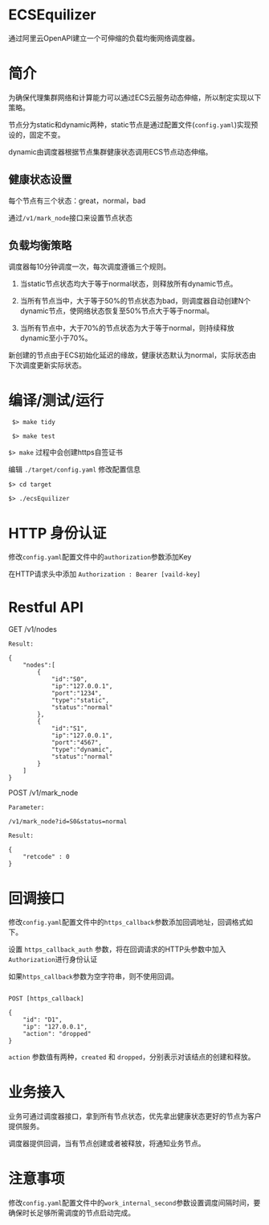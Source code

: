 # ECSEquilizer

通过阿里云OpenAPI建立一个可伸缩的负载均衡网络调度器。

# 简介

为确保代理集群网络和计算能力可以通过ECS云服务动态伸缩，所以制定实现以下策略。

节点分为static和dynamic两种，static节点是通过配置文件(`config.yaml`)实现预设的，固定不变。

dynamic由调度器根据节点集群健康状态调用ECS节点动态伸缩。

## 健康状态设置

每个节点有三个状态：great，normal，bad

通过`/v1/mark_node`接口来设置节点状态

## 负载均衡策略

调度器每10分钟调度一次，每次调度遵循三个规则。

1. 当static节点状态均大于等于normal状态，则释放所有dynamic节点。

2. 当所有节点当中，大于等于50%的节点状态为bad，则调度器自动创建N个dynamic节点，使网络状态恢复至50%节点大于等于normal。

3. 当所有节点中，大于70%的节点状态为大于等于normal，则持续释放dynamic至小于70%。

新创建的节点由于ECS初始化延迟的缘故，健康状态默认为normal，实际状态由下次调度更新实际状态。

# 编译/测试/运行

``` $> make tidy```

``` $> make test```

``` $> make ```  过程中会创建https自签证书

编辑 ```./target/config.yaml``` 修改配置信息

``` $> cd target ```

``` $> ./ecsEquilizer ```

# HTTP 身份认证

修改`config.yaml`配置文件中的`authorization`参数添加Key 

在HTTP请求头中添加 `Authorization : Bearer [vaild-key]`

# Restful API

GET /v1/nodes

```
Result:

{
	"nodes":[
		{
			"id":"S0",
			"ip":"127.0.0.1",
			"port":"1234",
			"type":"static",
			"status":"normal"
		},
		{
			"id":"S1",
			"ip":"127.0.0.1",
			"port":"4567",
			"type":"dynamic",
			"status":"normal"
		}
	]
}

```

POST /v1/mark_node

```
Parameter:

/v1/mark_node?id=S0&status=normal

Result:

{
	"retcode" : 0
}

```

# 回调接口

修改`config.yaml`配置文件中的`https_callback`参数添加回调地址，回调格式如下。

设置 `https_callback_auth` 参数，将在回调请求的HTTP头参数中加入`Authorization`进行身份认证

如果`https_callback`参数为空字符串，则不使用回调。

```

POST [https_callback]

{
    "id": "D1", 
    "ip": "127.0.0.1", 
    "action": "dropped"
}
```

`action` 参数值有两种，`created` 和 `dropped`，分别表示对该结点的创建和释放。

# 业务接入

业务可通过调度器接口，拿到所有节点状态，优先拿出健康状态更好的节点为客户提供服务。

调度器提供回调，当有节点创建或者被释放，将通知业务节点。

# 注意事项

修改`config.yaml`配置文件中的`work_internal_second`参数设置调度间隔时间，要确保时长足够所需调度的节点启动完成。
